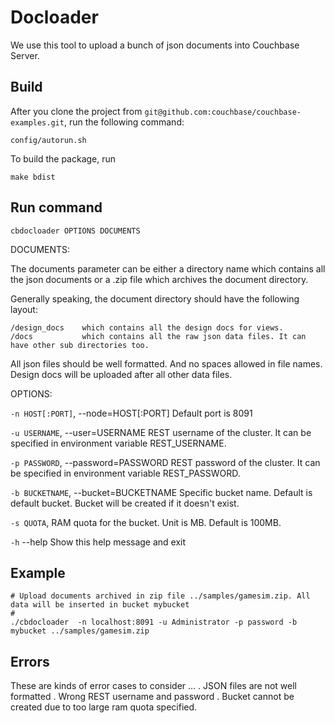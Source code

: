 Docloader
=============

We use this tool to upload a bunch of json documents into Couchbase Server. 

Build
-------

After you clone the project from `git@github.com:couchbase/couchbase-examples.git`, run the following command:

    config/autorun.sh

To build the package, run

    make bdist

Run command
------------

    cbdocloader OPTIONS DOCUMENTS

DOCUMENTS:

The documents parameter can be either a directory name which contains all the json documents or a .zip file which archives
the document directory. 

Generally speaking, the document directory should have the following layout:
    
    /design_docs    which contains all the design docs for views.
    /docs           which contains all the raw json data files. It can have other sub directories too.

All json files should be well formatted. And no spaces allowed in file names. Design docs will be uploaded after all other data files.

OPTIONS:

  `-n HOST[:PORT]`, --node=HOST[:PORT] Default port is 8091

  `-u USERNAME`, --user=USERNAME       REST username of the cluster. It can be specified in environment variable REST_USERNAME.

  `-p PASSWORD`, --password=PASSWORD   REST password of the cluster. It can be specified in environment variable REST_PASSWORD.

  `-b BUCKETNAME`, --bucket=BUCKETNAME Specific bucket name. Default is default bucket. Bucket will be created if it doesn't exist.

  `-s QUOTA`,                          RAM quota for the bucket. Unit is MB. Default is 100MB.

  `-h` --help                          Show this help message and exit

Example
-------

    # Upload documents archived in zip file ../samples/gamesim.zip. All data will be inserted in bucket mybucket
    #
    ./cbdocloader  -n localhost:8091 -u Administrator -p password -b mybucket ../samples/gamesim.zip

Errors
------

These are kinds of error cases to consider ...
    . JSON files are not well formatted
    . Wrong REST username and password
    . Bucket cannot be created due to too large ram quota specified.
